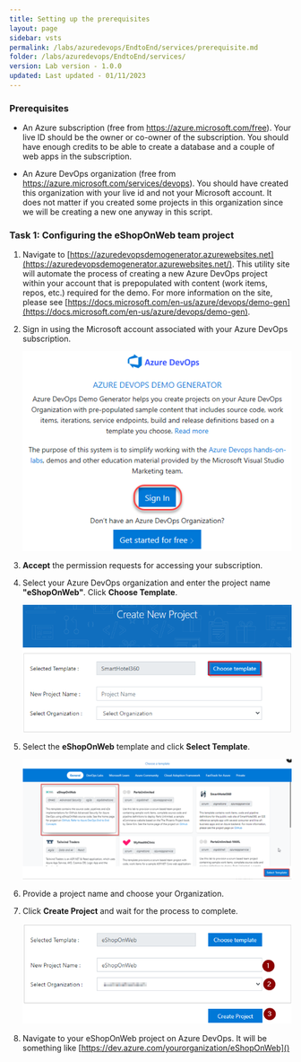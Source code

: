 ```yaml
---
title: Setting up the prerequisites
layout: page
sidebar: vsts
permalink: /labs/azuredevops/EndtoEnd/services/prerequisite.md
folder: /labs/azuredevops/EndtoEnd/services/
version: Lab version - 1.0.0
updated: Last updated - 01/11/2023
---
```

<div class="rw-ui-container"></div>

### Prerequisites

- An Azure subscription (free from https://azure.microsoft.com/free). Your live ID should be the owner or co-owner of the subscription. You should have enough credits to be able to create a database and a couple of web apps in the subscription.

- An Azure DevOps organization (free from https://azure.microsoft.com/services/devops). You should have created this organization with your live id and not your Microsoft account. It does not matter if you created some projects in this organization since we will be creating a new one anyway in this script.

### Task 1: Configuring the eShopOnWeb team project

1. Navigate to [https://azuredevopsdemogenerator.azurewebsites.net](https://azuredevopsdemogenerator.azurewebsites.net/). This utility site will automate the process of creating a new Azure DevOps project within your account that is prepopulated with content (work items, repos, etc.) required for the demo. For more information on the site, please see [https://docs.microsoft.com/en-us/azure/devops/demo-gen](https://docs.microsoft.com/en-us/azure/devops/demo-gen).

1. Sign in using the Microsoft account associated with your Azure DevOps subscription.

    ![](images/pre01.png)

1. **Accept** the permission requests for accessing your subscription.

1. Select your Azure DevOps organization and enter the project name **"eShopOnWeb"**. Click **Choose Template**.

    ![](images/choose_tempalte.png)

1. Select the **eShopOnWeb** template and click **Select Template**.

    
    ![](images/select_eshop.png)

1. Provide a project name and choose your Organization.

1. Click **Create Project** and wait for the process to complete.

    ![](images/create_project.png)

1. Navigate to your eShopOnWeb project on Azure DevOps. It will be something like [https://dev.azure.com/yourorganization/eShopOnWeb]()